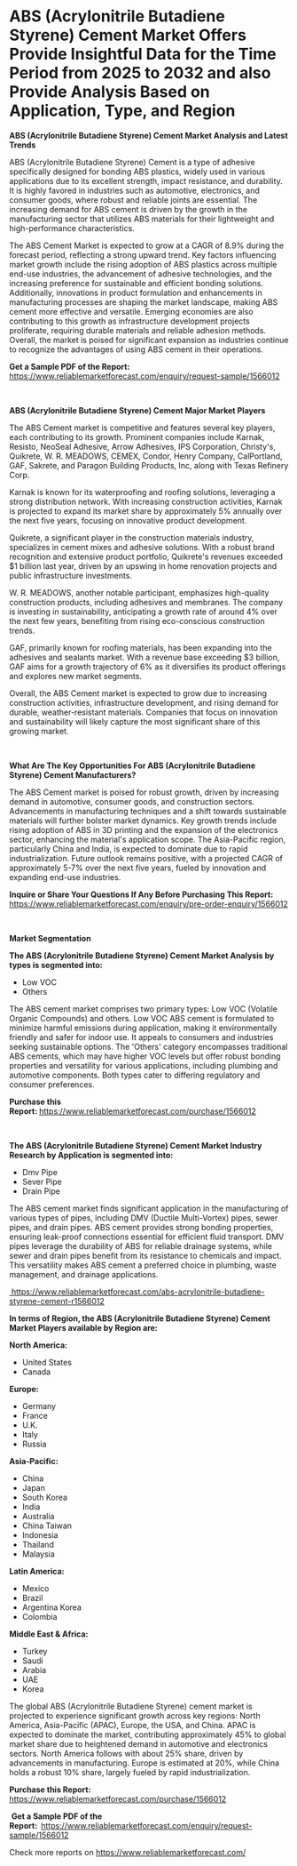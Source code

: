 <p><h1>ABS (Acrylonitrile Butadiene Styrene) Cement Market Offers Provide Insightful Data for the Time Period from 2025 to 2032 and also Provide Analysis Based on Application, Type, and Region</h1></p><p><strong>ABS (Acrylonitrile Butadiene Styrene) Cement Market Analysis and Latest Trends</strong></p>
<p><p>ABS (Acrylonitrile Butadiene Styrene) Cement is a type of adhesive specifically designed for bonding ABS plastics, widely used in various applications due to its excellent strength, impact resistance, and durability. It is highly favored in industries such as automotive, electronics, and consumer goods, where robust and reliable joints are essential. The increasing demand for ABS cement is driven by the growth in the manufacturing sector that utilizes ABS materials for their lightweight and high-performance characteristics. </p><p>The ABS Cement Market is expected to grow at a CAGR of 8.9% during the forecast period, reflecting a strong upward trend. Key factors influencing market growth include the rising adoption of ABS plastics across multiple end-use industries, the advancement of adhesive technologies, and the increasing preference for sustainable and efficient bonding solutions. Additionally, innovations in product formulation and enhancements in manufacturing processes are shaping the market landscape, making ABS cement more effective and versatile. Emerging economies are also contributing to this growth as infrastructure development projects proliferate, requiring durable materials and reliable adhesion methods. Overall, the market is poised for significant expansion as industries continue to recognize the advantages of using ABS cement in their operations.</p></p>
<p><strong>Get a Sample PDF of the Report:&nbsp;</strong> <a href="https://www.reliablemarketforecast.com/enquiry/request-sample/1566012?utm_campaign=3454&utm_medium=2&utm_source=Github&utm_content=ia&utm_term=02042025&utm_id=abs-acrylonitrile-butadiene-styrene-cement">https://www.reliablemarketforecast.com/enquiry/request-sample/1566012</a></p>
<p>&nbsp;</p>
<p><strong>ABS (Acrylonitrile Butadiene Styrene) Cement Major Market Players</strong></p>
<p><p>The ABS Cement market is competitive and features several key players, each contributing to its growth. Prominent companies include Karnak, Resisto, NeoSeal Adhesive, Arrow Adhesives, IPS Corporation, Christy's, Quikrete, W. R. MEADOWS, CEMEX, Condor, Henry Company, CalPortland, GAF, Sakrete, and Paragon Building Products, Inc, along with Texas Refinery Corp.</p><p>Karnak is known for its waterproofing and roofing solutions, leveraging a strong distribution network. With increasing construction activities, Karnak is projected to expand its market share by approximately 5% annually over the next five years, focusing on innovative product development.</p><p>Quikrete, a significant player in the construction materials industry, specializes in cement mixes and adhesive solutions. With a robust brand recognition and extensive product portfolio, Quikrete's revenues exceeded $1 billion last year, driven by an upswing in home renovation projects and public infrastructure investments.</p><p>W. R. MEADOWS, another notable participant, emphasizes high-quality construction products, including adhesives and membranes. The company is investing in sustainability, anticipating a growth rate of around 4% over the next few years, benefiting from rising eco-conscious construction trends.</p><p>GAF, primarily known for roofing materials, has been expanding into the adhesives and sealants market. With a revenue base exceeding $3 billion, GAF aims for a growth trajectory of 6% as it diversifies its product offerings and explores new market segments.</p><p>Overall, the ABS Cement market is expected to grow due to increasing construction activities, infrastructure development, and rising demand for durable, weather-resistant materials. Companies that focus on innovation and sustainability will likely capture the most significant share of this growing market.</p></p>
<p>&nbsp;</p>
<p><strong>What Are The Key Opportunities For ABS (Acrylonitrile Butadiene Styrene) Cement Manufacturers?</strong></p>
<p><p>The ABS Cement market is poised for robust growth, driven by increasing demand in automotive, consumer goods, and construction sectors. Advancements in manufacturing techniques and a shift towards sustainable materials will further bolster market dynamics. Key growth trends include rising adoption of ABS in 3D printing and the expansion of the electronics sector, enhancing the material's application scope. The Asia-Pacific region, particularly China and India, is expected to dominate due to rapid industrialization. Future outlook remains positive, with a projected CAGR of approximately 5-7% over the next five years, fueled by innovation and expanding end-use industries.</p></p>
<p><strong>Inquire or Share Your Questions If Any Before Purchasing This Report:</strong> <a href="https://www.reliablemarketforecast.com/enquiry/pre-order-enquiry/1566012?utm_campaign=3454&utm_medium=2&utm_source=Github&utm_content=ia&utm_term=02042025&utm_id=abs-acrylonitrile-butadiene-styrene-cement">https://www.reliablemarketforecast.com/enquiry/pre-order-enquiry/1566012</a></p>
<p>&nbsp;</p>
<p><strong>Market Segmentation</strong></p>
<p><strong>The ABS (Acrylonitrile Butadiene Styrene) Cement Market Analysis by types is segmented into:</strong></p>
<p><ul><li>Low VOC</li><li>Others</li></ul></p>
<p><p>The ABS cement market comprises two primary types: Low VOC (Volatile Organic Compounds) and others. Low VOC ABS cement is formulated to minimize harmful emissions during application, making it environmentally friendly and safer for indoor use. It appeals to consumers and industries seeking sustainable options. The 'Others' category encompasses traditional ABS cements, which may have higher VOC levels but offer robust bonding properties and versatility for various applications, including plumbing and automotive components. Both types cater to differing regulatory and consumer preferences.</p></p>
<p><strong>Purchase this Report:&nbsp;</strong><a href="https://www.reliablemarketforecast.com/purchase/1566012?utm_campaign=3454&utm_medium=2&utm_source=Github&utm_content=ia&utm_term=02042025&utm_id=abs-acrylonitrile-butadiene-styrene-cement">https://www.reliablemarketforecast.com/purchase/1566012</a></p>
<p>&nbsp;</p>
<p><strong>The ABS (Acrylonitrile Butadiene Styrene) Cement Market Industry Research by Application is segmented into:</strong></p>
<p><ul><li>Dmv Pipe</li><li>Sever Pipe</li><li>Drain Pipe</li></ul></p>
<p><p>The ABS cement market finds significant application in the manufacturing of various types of pipes, including DMV (Ductile Multi-Vortex) pipes, sewer pipes, and drain pipes. ABS cement provides strong bonding properties, ensuring leak-proof connections essential for efficient fluid transport. DMV pipes leverage the durability of ABS for reliable drainage systems, while sewer and drain pipes benefit from its resistance to chemicals and impact. This versatility makes ABS cement a preferred choice in plumbing, waste management, and drainage applications.</p></p>
<p><a href="https://www.reliablemarketforecast.com/abs-acrylonitrile-butadiene-styrene-cement-r1566012?utm_campaign=3454&utm_medium=2&utm_source=Github&utm_content=ia&utm_term=02042025&utm_id=abs-acrylonitrile-butadiene-styrene-cement">&nbsp;https://www.reliablemarketforecast.com/abs-acrylonitrile-butadiene-styrene-cement-r1566012</a></p>
<p><strong>In terms of Region, the ABS (Acrylonitrile Butadiene Styrene) Cement Market Players available by Region are:</strong></p>
<p>
    <p> <strong> North America: </strong>
        <ul>
            <li>United States</li>
            <li>Canada</li>
        </ul>
        </p> 
    <p> <strong> Europe: </strong>
        <ul>
            <li>Germany</li>
            <li>France</li>
            <li>U.K.</li>
            <li>Italy</li>
            <li>Russia</li>
        </ul>
        </p> 
    <p> <strong> Asia-Pacific: </strong>
        <ul>
            <li>China</li>
            <li>Japan</li>
            <li>South Korea</li>
            <li>India</li>
            <li>Australia</li>
            <li>China Taiwan</li>
            <li>Indonesia</li>
            <li>Thailand</li>
            <li>Malaysia</li>
        </ul>
        </p> 
    <p> <strong> Latin America: </strong>
        <ul>
            <li>Mexico</li>
            <li>Brazil</li>
            <li>Argentina Korea</li>
            <li>Colombia</li>
        </ul>
        </p> 
    <p> <strong> Middle East & Africa: </strong>
        <ul>
            <li>Turkey</li>
            <li>Saudi</li>
            <li>Arabia</li>
            <li>UAE</li>
            <li>Korea</li>
        </ul>
    </p>
    </p>
<p><p>The global ABS (Acrylonitrile Butadiene Styrene) cement market is projected to experience significant growth across key regions: North America, Asia-Pacific (APAC), Europe, the USA, and China. APAC is expected to dominate the market, contributing approximately 45% to global market share due to heightened demand in automotive and electronics sectors. North America follows with about 25% share, driven by advancements in manufacturing. Europe is estimated at 20%, while China holds a robust 10% share, largely fueled by rapid industrialization.</p></p>
<p><strong>Purchase this Report: </strong><a href="https://www.reliablemarketforecast.com/purchase/1566012?utm_campaign=3454&utm_medium=2&utm_source=Github&utm_content=ia&utm_term=02042025&utm_id=abs-acrylonitrile-butadiene-styrene-cement">https://www.reliablemarketforecast.com/purchase/1566012</a></p>
<p>&nbsp;<strong>Get a Sample PDF of the Report:&nbsp;&nbsp;</strong><a href="https://www.reliablemarketforecast.com/enquiry/request-sample/1566012?utm_campaign=3454&utm_medium=2&utm_source=Github&utm_content=ia&utm_term=02042025&utm_id=abs-acrylonitrile-butadiene-styrene-cement">https://www.reliablemarketforecast.com/enquiry/request-sample/1566012</a></p>
<p><strong></strong></p>
<p>Check more reports on <a href="https://www.reliablemarketforecast.com/?utm_campaign=3454&utm_medium=2&utm_source=Github&utm_content=ia&utm_term=02042025&utm_id=abs-acrylonitrile-butadiene-styrene-cement">https://www.reliablemarketforecast.com/</a></p>